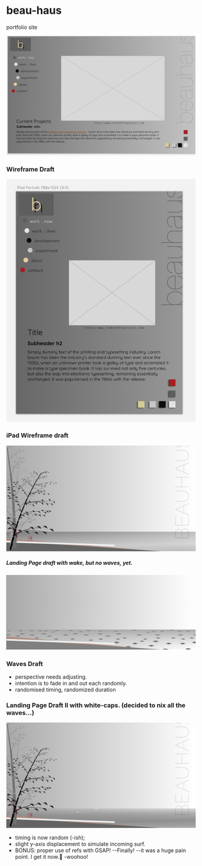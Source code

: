 # beau-haus
portfolio site

![Desktop Wireframe draft](./readmeImg/deskwiredraft.png "desktop wireframe draft") 

### Wireframe Draft

![iPad Wireframe draft](./readmeImg/ipadwiredraft.png "iPad wireframe draft")

### iPad Wireframe draft


![LandingPage Draft](./readmeImg/landingDraft1.png "Early landing page draft")

##### Landing Page draft with wake, but no waves, yet.

![waves Draft](./readmeImg/wavesDraft.png "Waves draft")

### Waves Draft
- perspective needs adjusting.
- intention is to fade in and out each randomly.
- randomised timing, randomized duration

### Landing Page Draft II with white-caps. (decided to nix all the waves...)

![waves DraftII](./readmeImg/draft2.jpg "Waves II draft")
- timing is now random (-ish);
- slight y-axis displacement to simulate incoming surf.
- BONUS: proper use of refs with GSAP!   --Finally! --it was a huge pain point. I get it now.🎉 -woohoo!
